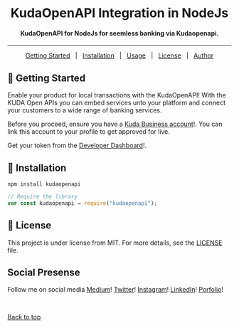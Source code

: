 <h1 align="center">KudaOpenAPI Integration in NodeJs</h1>

<h4 align="center">
	KudaOpenAPI for NodeJs for seemless banking via Kudaopenapi.
</h4>

<hr>

<p align="center">
  <a href="#dart-getting-started">Getting Started</a> &#xa0; | &#xa0;
  <a href="#dart-installation">Installation</a> &#xa0; | &#xa0;
  <a href="#sparkles-usage">Usage</a> &#xa0; | &#xa0;
  <a href="#memo-license">License</a> &#xa0; | &#xa0;
  <a href="https://github.com/giftbalogun" target="_blank">Author</a>
</p>

## :dart: Getting Started

Enable your product for local transactions with the KudaOpenAPI! With the KUDA Open APIs you can embed services unto your platform and connect your customers to a wide range of banking services.

Before you proceed, ensure you have a [Kuda Business account](https://business.kuda.com/)!. You can link this account to your profile to get approved for live. 

Get your token from the [Developer Dashboard](https://developer.kuda.com/)!.


## :dart: Installation

```
npm install kudaopenapi
```

```js
// Require the library
var const kudaopenapi = require("kudaopenapi");
```
## :memo: License

This project is under license from MIT. For more details, see the [LICENSE](LICENSE) file.

## Social Presense
Follow me on social media
[Medium](https://medium.com/@giftbalogun)!
[Twitter](https://twitter.com/am_de_one)!
[Instagram](https://www.instagram.com/am_thd_one/)!
[LinkedIn](https://www.linkedin.com/in/gift-balogun-907103160/)!
[Porfolio](https://giftbalogun.name.ng/)!

&#xa0;

<a href="#top">Back to top</a>